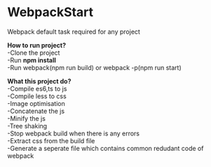# WebpackStart
Webpack default task required for any project

**How to run project?**  
-Clone the project  
-Run **npm install**  
-Run webpack(npm run build) or webpack -p(npm run start)


**What this project do?**  
-Compile es6,ts to js    
-Compile less to css    
-Image optimisation  
-Concatenate the js  
-Minify the js  
-Tree shaking  
-Stop webpack build when there is any errors  
-Extract css from the build file  
-Generate a seperate file which contains common redudant code of webpack  
